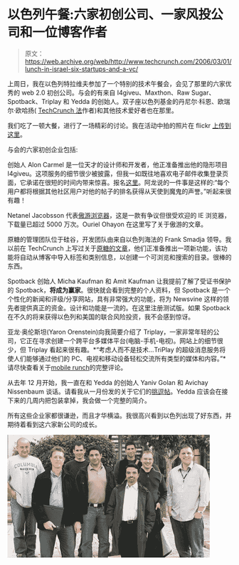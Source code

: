 # 以色列午餐:六家初创公司、一家风投公司和一位博客作者 

> 原文：<https://web.archive.org/web/http://www.techcrunch.com/2006/03/01/lunch-in-israel-six-startups-and-a-vc/>

上周日，我在以色列特拉维夫参加了一个特别的技术午餐会，会见了那里的六家优秀的 web 2.0 初创公司。与会的有来自 I4giveu、Maxthon、Raw Sugar、Spotback、Triplay 和 Yedda 的创始人。双子座以色列基金的丹尼尔·科恩、欧瑞尔·欧哈扬( [TechCrunch 法](https://web.archive.org/web/20230219030325/http://fr.beta.techcrunch.com/)作者)和其他技术爱好者也在那里。

我们吃了一顿大餐，进行了一场精彩的讨论。我在活动中拍的照片在 flickr [上传到这里](https://web.archive.org/web/20230219030325/http://www.flickr.com/photos/michaelarrington/tags/techcrunchtelaviv/)。

与会的六家初创企业包括:

创始人 Alon Carmel 是一位天才的设计师和开发者，他正准备推出他的隐形项目 I4giveu。这项服务的细节很少被披露，但我一如既往地喜欢电子邮件收集登录页面，它承诺在很短的时间内带来惊喜。报名[这里](https://web.archive.org/web/20230219030325/http://www.i4giveu.com/)。阿龙说的一件事是这样的:“每个用户都将根据其他社区用户对他的帖子的排名获得从天使到魔鬼的声誉。”听起来很有趣！

 [](https://web.archive.org/web/20230219030325/http://www.maxthon.com/) Netanel Jacobsson 代表[傲游浏览器](https://web.archive.org/web/20230219030325/http://www.maxthon.com/)，这是一款有争议但很受欢迎的 IE 浏览器，下载量已超过 5000 万次。Ouriel Ohayon 在这里写了关于傲游的文章。

 [](https://web.archive.org/web/20230219030325/http://www.rawsugar.com/) 原糖的管理团队位于硅谷，开发团队由来自以色列海法的 Frank Smadja 领导。我以前在 TechCrunch 上写过关于[原糖的文章](https://web.archive.org/web/20230219030325/https://techcrunch.com/tag/Raw-Sugar/)，他们正准备推出一项新功能，该功能将自动从博客中导入标签和类别信息，以创建一个可浏览和搜索的目录。很棒的东西。

Spotback 创始人 Micha Kaufman 和 Amit Kaufman 让我提前了解了受证书保护的 Spotback，**将成为赢家**。很快就会看到完整的个人资料，但 Spotback 是一个个性化的新闻和评级/分享网站，具有非常强大的功能，将为 Newsvine 这样的领先者提供真正的资金。设计和功能是一流的。在这里注册测试版。如果 Spotback 在不久的将来获得以色列和美国的联合风险投资，我不会感到惊讶。

亚龙·奥伦斯坦(Yaron Orenstein)向我简要介绍了 Triplay，一家非常年轻的公司，它正在寻求创建一个跨平台多媒体平台(电脑-手机-电视)。网站上的细节很少，但 Triplay 看起来很有趣。*“考虑人而不是技术…TriPlay 的超级消息服务将使人们能够通过他们的 PC、电视和移动设备轻松交流所有类型的媒体和内容。”*请尽快查看关于[mobile runch](https://web.archive.org/web/20230219030325/http://www.mobilecrunch.com/)的完整评论。

 [](https://web.archive.org/web/20230219030325/http://www.yedda.com/) 从去年 12 月开始，我一直在和 Yedda 的创始人 Yaniv Golan 和 Avichay Nissenbaum 谈话。请看我从一月份发的关于它们的[挑逗帖](https://web.archive.org/web/20230219030325/https://techcrunch.com/2006/01/25/community-search-with-yedda/)。Yedda 应该会在接下来的几周内把包装拿掉，我会做一个完整的简介。

所有这些企业家都很谦逊，而且才华横溢。我很高兴看到以色列出现了好东西，并期待着看到这六家新公司的成长。

![](img/07e4c77305c2d37f14279b8aab9ed39d.png)